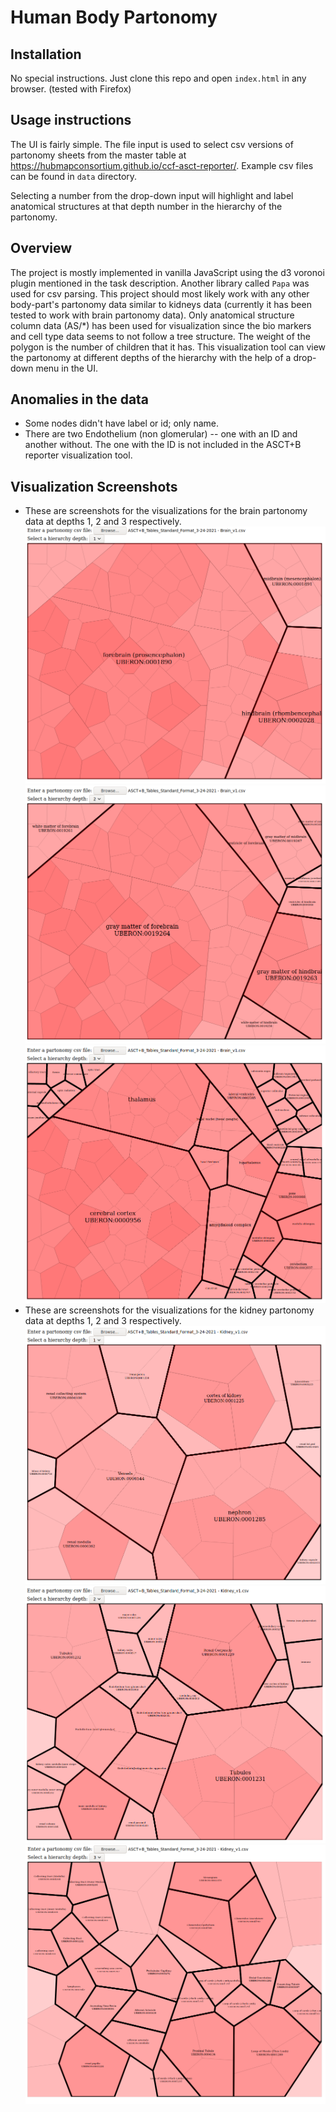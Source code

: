 # Human Body Partonomy

## Installation
No special instructions. Just clone this repo and open ```index.html``` in any
browser. (tested with Firefox)

## Usage instructions
The UI is fairly simple. The file input is used to select csv versions of
 partonomy sheets from the master table at https://hubmapconsortium.github.io/ccf-asct-reporter/.
 Example csv files can be found in ```data``` directory.
 
Selecting a number from the drop-down input will highlight and label anatomical
 structures at that depth number in the hierarchy of the partonomy.

## Overview
The project is mostly implemented in vanilla JavaScript using the d3 voronoi
 plugin mentioned in the task description. Another library called ```Papa``` was
 used for csv parsing. This project should most likely work with any other
  body-part's partonomy data similar to kidneys data (currently it has been
tested to work with brain partonomy data). Only anatomical structure column data
 (AS/*) has been used for visualization since the bio markers and cell type data
    seems to not follow a tree structure. The weight of the polygon is the
     number of children that it has. This visualization tool can view the
      partonomy at different depths of the hierarchy with the help of a 
drop-down menu in the UI. 


## Anomalies in the data
- Some nodes didn't have label or id; only name.
- There are two Endothelium (non glomerular) -- one with an ID and another 
without. The one with the ID is not included in the ASCT+B reporter 
visualization tool.

## Visualization Screenshots

- These are screenshots for the visualizations for the brain partonomy data at
 depths 1, 2 and 3 respectively.
 ![Brain partonomy visualization at depth 1](screenshots/brain-partonomy-depth1.png)
 ![Brain partonomy visualization at depth 2](screenshots/brain-partonomy-depth2.png)
 ![Brain partonomy visualization at depth 3](screenshots/brain-partonomy-depth3.png)
- These are screenshots for the visualizations for the kidney partonomy data at
 depths 1, 2 and 3 respectively.
 ![Kidney partonomy visualization at depth 1](screenshots/kidney-partonomy-depth1.png)
 ![Kidney partonomy visualization at depth 2](screenshots/kidney-partonomy-depth2.png)
 ![Kidney partonomy visualization at depth 3](screenshots/kidney-partonomy-depth3.png)
